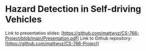 # Hazard Detection in Self-driving Vehicles
Link to presentation slides: [https://github.com/mattwyz/CS-766-Project/blob/main/Presentation.pdf]
Link to Github repository: [https://github.com/mattwyz/CS-766-Project]
